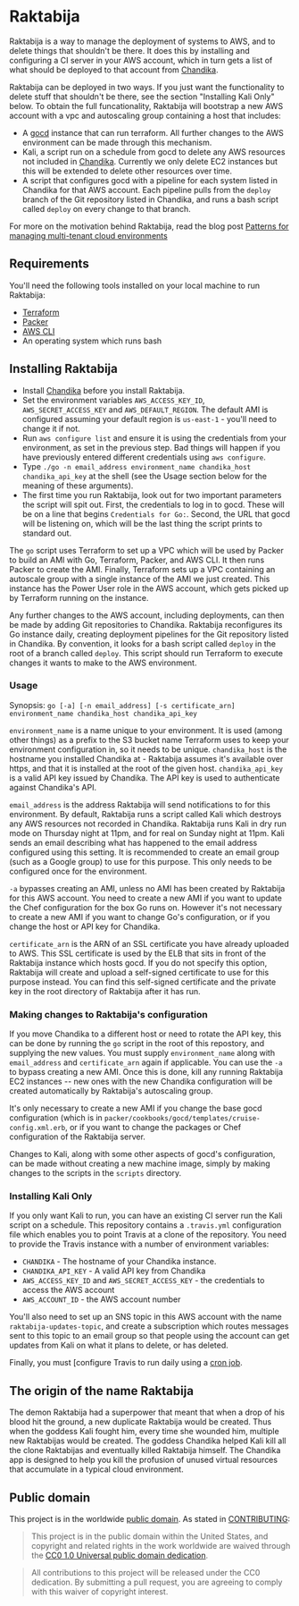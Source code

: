 # Raktabija

Raktabija is a way to manage the deployment of systems to AWS, and to delete things that shouldn't be there. It does this by installing and configuring a CI server in your AWS account, which in turn gets a list of what should be deployed to that account from [Chandika](https://github.com/18F/chandika).

Raktabija can be deployed in two ways. If you just want the functionality to delete stuff that shouldn't be there, see the section "Installing Kali Only" below. To obtain the full funcationality, Raktabija will bootstrap a new AWS account with a vpc and autoscaling group containing a host that includes:

* A [gocd](https://www.go.cd/) instance that can run terraform. All further changes to the AWS environment can be made through this mechanism.
* Kali, a script run on a schedule from gocd to delete any AWS resources not included in [Chandika](https://github.com/18F/chandika). Currently we only delete EC2 instances but this will be extended to delete other resources over time.
* A script that configures gocd with a pipeline for each system listed in Chandika for that AWS account. Each pipeline pulls from the `deploy` branch of the Git repository listed in Chandika, and runs a bash script called `deploy` on every change to that branch.

For more on the motivation behind Raktabija, read the blog post [Patterns for managing multi-tenant cloud environments](https://18f.gsa.gov/2016/08/10/patterns-for-managing-multi-tenant-cloud-environments/)

## Requirements

You'll need the following tools installed on your local machine to run Raktabija:

* [Terraform](https://www.terraform.io/)
* [Packer](https://www.packer.io/)
* [AWS CLI](https://aws.amazon.com/cli/)
* An operating system which runs bash

## Installing Raktabija

* Install [Chandika](https://github.com/18F/chandika) before you install Raktabija.
* Set the environment variables `AWS_ACCESS_KEY_ID`, `AWS_SECRET_ACCESS_KEY` and `AWS_DEFAULT_REGION`. The default AMI is configured assuming your default region is `us-east-1` - you'll need to change it if not.
* Run `aws configure list` and ensure it is using the credentials from your environment, as set in the previous step. Bad things will happen if you have previously entered different credentials using `aws configure`.
* Type `./go -n email_address environment_name chandika_host chandika_api_key` at the shell (see the Usage section below for the meaning of these arguments).
* The first time you run Raktabija, look out for two important parameters the script will spit out. First, the credentials to log in to gocd. These will be on a line that begins `Credentials for Go:`. Second, the URL that gocd will be listening on, which will be the last thing the script prints to standard out.

The `go` script uses Terraform to set up a VPC which will be used by Packer to build an AMI with Go, Terraform, Packer, and AWS CLI. It then runs Packer to create the AMI. Finally, Terraform sets up a VPC containing an autoscale group with a single instance of the AMI we just created. This instance has the Power User role in the AWS account, which gets picked up by Terraform running on the instance.

Any further changes to the AWS account, including deployments, can then be made by adding Git repositories to Chandika. Raktabija reconfigures its Go instance daily, creating deployment pipelines for the Git repository listed in Chandika. By convention, it looks for a bash script called `deploy` in the root of a branch called `deploy`. This script should run Terraform to execute changes it wants to make to the AWS environment.

### Usage

Synopsis: `go [-a] [-n email_address] [-s certificate_arn] environment_name chandika_host chandika_api_key`

`environment_name` is a name unique to your environment. It is used (among other things) as a prefix to the S3 bucket name Terraform uses to keep your environment configuration in, so it needs to be unique. `chandika_host` is the hostname you installed Chandika at - Raktabija assumes it's available over https, and that it is installed at the root of the given host.
`chandika_api_key` is a valid API key issued by Chandika. The API key is used to authenticate against Chandika's API.

`email_address` is the address Raktabija will send notifications to for this environment. By default, Raktabija runs a script called Kali which destroys any AWS resources not recorded in Chandika. Raktabija runs Kali in dry run mode on Thursday night at 11pm, and for real on Sunday night at 11pm. Kali sends an email describing what has happened to the email address configured using this setting. It is recommended to create an email group (such as a Google group) to use for this purpose. This only needs to be configured once for the environment.

`-a` bypasses creating an AMI, unless no AMI has been created by Raktabija for this AWS account. You need to create a new AMI if you want to update the Chef configuration for the box Go runs on. However it's not necessary to create a new AMI if you want to change Go's configuration, or if you change the host or API key for Chandika. 

`certificate_arn` is the ARN of an SSL certificate you have already uploaded to AWS. This SSL certificate is used by the ELB that sits in front of the Raktabija instance which hosts gocd. If you do not specify this option, Raktabija will create and upload a self-signed certificate to use for this purpose instead. You can find this self-signed certificate and the private key in the root directory of Raktabija after it has run.

### Making changes to Raktabija's configuration

If you move Chandika to a different host or need to rotate the API key, this can be done by running the `go` script in the root of this repostory, and supplying the new values. You must supply `environment_name` along with `email_address` and `certificate_arn` again if applicable. You can use the `-a` to bypass creating a new AMI. Once this is done, kill any running Raktabija EC2 instances -- new ones with the new Chandika configuration will be created automatically by Raktabija's autoscaling group.

It's only necessary to create a new AMI if you change the base gocd configuration (which is in `packer/cookbooks/gocd/templates/cruise-config.xml.erb`, or if you want to change the packages or Chef configuration of the Raktabija server.

Changes to Kali, along with some other aspects of gocd's configuration, can be made without creating a new machine image, simply by making changes to the scripts in the `scripts` directory.

### Installing Kali Only

If you only want Kali to run, you can have an existing CI server run the Kali script on a schedule. This repository contains a `.travis.yml` configuration file which enables you to point Travis at a clone of the repository. You need to provide the Travis instance with a number of environment variables:

* `CHANDIKA` - The hostname of your Chandika instance.
* `CHANDIKA_API_KEY` - A valid API key from Chandika
* `AWS_ACCESS_KEY_ID` and `AWS_SECRET_ACCESS_KEY` - the credentials to access the AWS account
* `AWS_ACCOUNT_ID` - the AWS account number

You'll also need to set up an SNS topic in this AWS account with the name `raktabija-updates-topic`, and create a subscription which routes messages sent to this topic to an email group so that people using the account can get updates from Kali on what it plans to delete, or has deleted.

Finally, you must [configure Travis to run daily using a [cron job](https://docs.travis-ci.com/user/cron-jobs/).

## The origin of the name Raktabija

The demon Raktabija had a superpower that meant that when a drop of his blood hit the ground, a new duplicate Raktabija would be created. Thus when the goddess Kali fought him, every time she wounded him, multiple new Raktabijas would be created. The goddess Chandika helped Kali kill all the clone Raktabijas and eventually killed Raktabija himself. The Chandika app is designed to help you kill the profusion of unused virtual resources that accumulate in a typical cloud environment.

## Public domain

This project is in the worldwide [public domain](LICENSE.md). As stated in [CONTRIBUTING](CONTRIBUTING.md):

> This project is in the public domain within the United States, and copyright and related rights in the work worldwide are waived through the [CC0 1.0 Universal public domain dedication](https://creativecommons.org/publicdomain/zero/1.0/).

> All contributions to this project will be released under the CC0 dedication. By submitting a pull request, you are agreeing to comply with this waiver of copyright interest.
